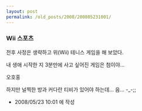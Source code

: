 ```yaml
---
layout: post
permalink: /old_posts/2008/200805231001/
---
```


### Wii 스포츠

전후 사정은 생략하고 위(Wii) 테니스 게임을 해 보았다.

















내 생애 시작한 지 3분만에 사고 싶어진 게임은 첨이야...

오호홍

하지만 널찍한 방과 커다란 티비가 있어야 하는데... 음... -_-;;





- 2008/05/23 10:01 에 작성